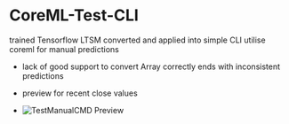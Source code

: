 # CoreML-Test-CLI
trained Tensorflow LTSM converted and applied into simple CLI utilise coreml for manual predictions 
- lack of good support to convert Array correctly ends with inconsistent predictions

- preview for recent close values
- ![TestManualCMD Preview](https://github.com/user-attachments/assets/795a1135-d0e3-4c2a-bc98-44e3ccb3a39b)

